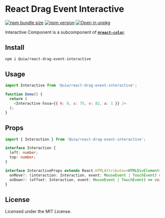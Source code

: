 React Drag Event Interactive
===

[![npm bundle size](https://img.shields.io/bundlephobia/minzip/@uiw/react-drag-event-interactive)](https://bundlephobia.com/package/@uiw/react-drag-event-interactive) [![npm version](https://img.shields.io/npm/v/@uiw/react-drag-event-interactive.svg)](https://www.npmjs.com/package/@uiw/react-drag-event-interactive) [![Open in unpkg](https://img.shields.io/badge/Open%20in-unpkg-blue)](https://uiwjs.github.io/npm-unpkg/#/pkg/@uiw/react-drag-event-interactive/file/README.md)

Interactive Component is a subcomponent of [**`@react-color`**](https://uiwjs.github.io/react-color).

## Install

```bash
npm i @uiw/react-drag-event-interactive
```

## Usage

```js
import Interactive from '@uiw/react-drag-event-interactive';

function Demo() {
  return (
    <Interactive hsva={{ h: 0, s: 75, v: 82, a: 1 }} />
  );
}
```

## Props

```ts
import { Interaction } from '@uiw/react-drag-event-interactive';

interface Interaction {
  left: number;
  top: number;
}

interface InteractiveProps extends React.HTMLAttributes<HTMLDivElement> {
  onMove?: (interaction: Interaction, event: MouseEvent | TouchEvent) => void;
  onDown?: (offset: Interaction, event: MouseEvent | TouchEvent) => void;
}
```

<!--footer-dividing-->

## License

Licensed under the MIT License.
